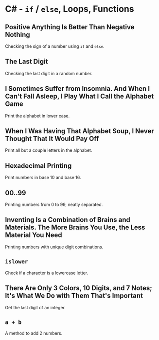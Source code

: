 # C# - `if` / `else`, Loops, Functions

## Positive Anything Is Better Than Negative Nothing
Checking the sign of a number using `if` and `else`.

## The Last Digit
Checking the last digit in a random number.

## I Sometimes Suffer from Insomnia. And When I Can't Fall Asleep, I Play What I Call the Alphabet Game
Print the alphabet in lower case.

## When I Was Having That Alphabet Soup, I Never Thought That It Would Pay Off
Print all but a couple letters in the alphabet.

## Hexadecimal Printing
Print numbers in base 10 and base 16.

## 00..99
Printing numbers from 0 to 99, neatly separated.

## Inventing Is a Combination of Brains and Materials. The More Brains You Use, the Less Material You Need
Printing numbers with unique digit combinations.

## `islower`
Check if a character is a lowercase letter.

## There Are Only 3 Colors, 10 Digits, and 7 Notes; It's What We Do with Them That's Important
Get the last digit of an integer.

## `a + b`
A method to add 2 numbers.
